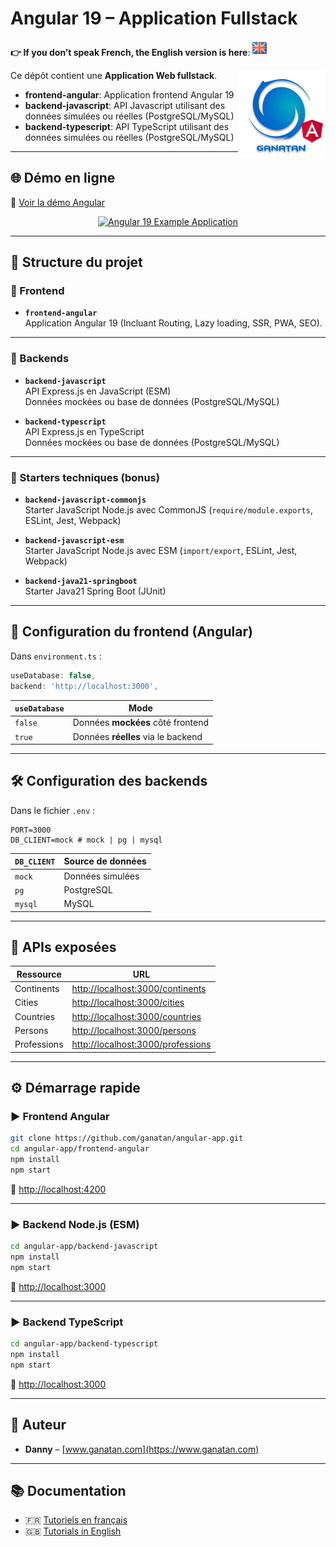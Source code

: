 # Angular 19 – Application Fullstack

**👉 If you don’t speak French, the English version is here**: [![English](./ui/version-en.png)](./README.en.md)

<img src="./ui/ganatan-about-github.png" align="right" width="140" height="140" alt="logo ganatan">

Ce dépôt contient une **Application Web fullstack**.

- **frontend-angular**: Application frontend Angular 19
- **backend-javascript**: API Javascript utilisant des données simulées ou réelles (PostgreSQL/MySQL)
- **backend-typescript**: API TypeScript utilisant des données simulées ou réelles (PostgreSQL/MySQL)

---
## 🌐 Démo en ligne

🔗 [Voir la démo Angular](https://angular.ganatan.com)

<p align="center">
  <p align="center">
    <a href="https://angular.ganatan.com/">
      <img src="https://media.giphy.com/media/9BuBBLc7keCgRojp92/giphy.gif" alt="Angular 19 Example 
      Application"/>
    </a>
  </p>
</p>

---

## 📁 Structure du projet

### 🧩 Frontend

- **`frontend-angular`**  
  Application Angular 19 (Incluant Routing, Lazy loading, SSR, PWA, SEO).

---

### 🚀 Backends

- **`backend-javascript`**  
  API Express.js en JavaScript (ESM)  
  Données mockées ou base de données (PostgreSQL/MySQL)

- **`backend-typescript`**  
  API Express.js en TypeScript  
  Données mockées ou base de données (PostgreSQL/MySQL)

---

### 🧪 Starters techniques (bonus)

- **`backend-javascript-commonjs`**  
  Starter JavaScript Node.js avec CommonJS (`require/module.exports`, ESLint, Jest, Webpack)

- **`backend-javascript-esm`**  
  Starter JavaScript Node.js avec ESM (`import/export`, ESLint, Jest, Webpack)

- **`backend-java21-springboot`**  
  Starter Java21 Spring Boot (JUnit)

---

## 🔧 Configuration du frontend (Angular)

Dans `environment.ts` :

```ts
useDatabase: false,
backend: 'http://localhost:3000',
```

| `useDatabase` | Mode                                  |
|---------------|---------------------------------------|
| `false`       | Données **mockées** côté frontend     |
| `true`        | Données **réelles** via le backend    |

---

## 🛠 Configuration des backends

Dans le fichier `.env` :

```env
PORT=3000
DB_CLIENT=mock # mock | pg | mysql
```

| `DB_CLIENT` | Source de données      |
|-------------|------------------------|
| `mock`      | Données simulées       |
| `pg`        | PostgreSQL             |
| `mysql`     | MySQL                  |

---

## 🔗 APIs exposées

| Ressource     | URL                                     |
|---------------|------------------------------------------|
| Continents    | [http://localhost:3000/continents](http://localhost:3000/continents) |
| Cities        | [http://localhost:3000/cities](http://localhost:3000/cities)         |
| Countries     | [http://localhost:3000/countries](http://localhost:3000/countries)   |
| Persons       | [http://localhost:3000/persons](http://localhost:3000/persons)       |
| Professions   | [http://localhost:3000/professions](http://localhost:3000/professions) |

---

## ⚙️ Démarrage rapide

### ▶️ Frontend Angular

```bash
git clone https://github.com/ganatan/angular-app.git
cd angular-app/frontend-angular
npm install
npm start
```

🔗 [http://localhost:4200](http://localhost:4200)

---

### ▶️ Backend Node.js (ESM)

```bash
cd angular-app/backend-javascript
npm install
npm start
```

🔗 [http://localhost:3000](http://localhost:3000)

---

### ▶️ Backend TypeScript

```bash
cd angular-app/backend-typescript
npm install
npm start
```

🔗 [http://localhost:3000](http://localhost:3000)

---

## 👤 Auteur

- **Danny** – [www.ganatan.com](https://www.ganatan.com)

---

## 📚 Documentation

- 🇫🇷 [Tutoriels en français](https://www.ganatan.com/tutorials)  
- 🇬🇧 [Tutorials in English](https://www.ganatan.com/en/tutorials)
